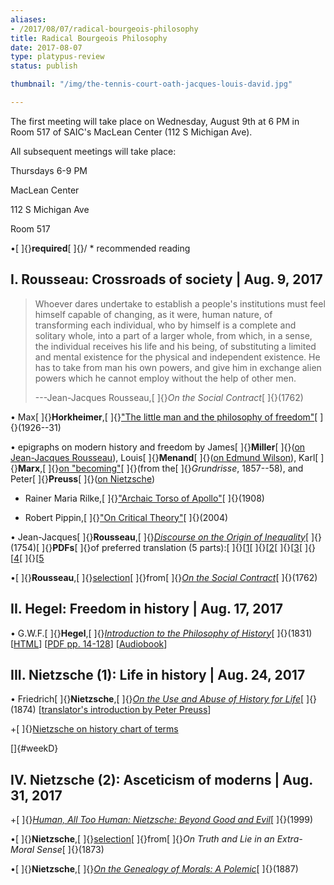 ```yaml
---
aliases:
- /2017/08/07/radical-bourgeois-philosophy
title: Radical Bourgeois Philosophy
date: 2017-08-07
type: platypus-review
status: publish

thumbnail: "/img/the-tennis-court-oath-jacques-louis-david.jpg"

---
```

The first meeting will take place on Wednesday, August 9th at 6 PM in Room 517 of SAIC's MacLean Center (112 S Michigan Ave).

All subsequent meetings will take place:

Thursdays 6-9 PM

MacLean Center

112 S Michigan Ave

Room 517


•[ ]{}**required**[ ]{}/ * recommended reading

## I. Rousseau: Crossroads of society | Aug. 9, 2017

> Whoever dares undertake to establish a people's institutions must feel
> himself capable of changing, as it were, human nature, of transforming
> each individual, who by himself is a complete and solitary whole, into
> a part of a larger whole, from which, in a sense, the individual
> receives his life and his being, of substituting a limited and mental
> existence for the physical and independent existence. He has to take
> from man his own powers, and give him in exchange alien powers which
> he cannot employ without the help of other men.
>
>---Jean-Jacques Rousseau,[ ]{}*On the Social Contract*[ ]{}(1762)

• Max[ ]{}**Horkheimer**,[ ]{}["The little man and the philosophy of
freedom"](http://chriscutrone.platypus1917.org/file/readings/horkheimer_littlemanphilosophyfreedomdaemmerung1926-31.pdf)[ ]{}(1926--31)

• epigraphs on modern history and freedom by
James[ ]{}**Miller**[ ]{}([on Jean-Jacques
Rousseau](https://platypus1917.org/file/readings/millerjames_onrousseaumodernfreedom2000.pdf)),
Louis[ ]{}**Menand**[ ]{}([on Edmund
Wilson](https://platypus1917.org/file/readings/menandlouis_edmundwilsonfinlandstationintro2003.pdf)),
Karl[ ]{}**Marx**,[ ]{}[on
"becoming"](http://chriscutrone.platypus1917.org/file/readings/marx_grundrissebecoming.pdf)[ ]{}(from
the[ ]{}*Grundrisse*, 1857--58), and Peter[ ]{}**Preuss**[ ]{}([on
Nietzsche](https://platypus1917.org/file/readings/preusspeter_nietzschehistoryintro1980.pdf))

* Rainer Maria Rilke,[ ]{}["Archaic Torso of
Apollo"](https://platypus1917.org/file/readings/rilke_apollo.pdf)[ ]{}(1908)

* Robert Pippin,[ ]{}["On Critical
Theory"](https://platypus1917.org/file/readings/pippin_criticaltheorynonbeing2004.pdf)[ ]{}(2004)

• Jean-Jacques[ ]{}**Rousseau**,[ ]{}[*Discourse on the Origin of
Inequality*](http://www.constitution.org/jjr/ineq.htm)[ ]{}(1754)[ ]{}**PDFs**[ ]{}of
preferred translation (5
parts):[ ]{}[[1](https://platypus1917.org/file/readings/rousseau_inequality447-4310pt01.pdf)[ ]{}[[2](https://platypus1917.org/file/readings/rousseau_inequality447-4310pt02.pdf)[ ]{}[[3](https://platypus1917.org/file/readings/rousseau_inequality447-4310pt03.pdf)[ ]{}[[4](https://platypus1917.org/file/readings/rousseau_inequality447-4310pt04.pdf)[ ]{}[[5](https://platypus1917.org/file/readings/rousseau_inequality447-4310pt05.pdf)

•[ ]{}**Rousseau**,[ ]{}[selection](https://platypus1917.org/file/readings/rousseau_socialcontractex.pdf)[ ]{}from[ ]{}[*On
the Social
Contract*](http://www.constitution.org/jjr/socon.htm)[ ]{}(1762)



## II. Hegel: Freedom in history | Aug. 17, 2017

• G.W.F.[ ]{}**Hegel**,[ ]{}[*Introduction to the Philosophy of
History*](http://www.marxists.org/reference/archive/hegel/works/hi/hiconten.htm)[ ]{}(1831)
[[HTML](http://www.marxists.org/reference/archive/hegel/works/hi/hiconten.htm)]
[[PDF pp.
14-128](http://socserv.mcmaster.ca/econ/ugcm/3ll3/hegel/history.pdf)]
[[Audiobook](https://www.youtube.com/watch?v=aiOFfGxGX9U)]



## III. Nietzsche (1): Life in history | Aug. 24, 2017

• Friedrich[ ]{}**Nietzsche**,[ ]{}[*On the Use and Abuse of History for
Life*](http://records.viu.ca/~johnstoi/Nietzsche/history.htm)[ ]{}(1874)
[[translator's introduction by Peter
Preuss](https://platypus1917.org/file/readings/preuss_nietzschehistoryintro.pdf)]

+[ ]{}[Nietzsche on history chart of
terms](http://chriscutrone.platypus1917.org/wp-content/uploads/2011/12/ccutrone_nietzschehistory.png)



[]{#weekD}

## IV. Nietzsche (2): Asceticism of moderns | Aug. 31, 2017

+[ ]{}[*Human, All Too Human: Nietzsche: Beyond Good and
Evil*](http://www.youtube.com/watch?v=YfoswFXa-PA)[ ]{}(1999)

•[ ]{}**Nietzsche**,[ ]{}[selection](https://platypus1917.org/file/readings/nietzsche_ontruthlie.pdf)[ ]{}from[ ]{}*On
Truth and Lie in an Extra-Moral Sense*[ ]{}(1873)

•[ ]{}**Nietzsche**,[ ]{}[*On the Genealogy of Morals: A
Polemic*](http://records.viu.ca/~johnstoi/nietzsche/genealogytofc.htm)[ ]{}(1887)



 
